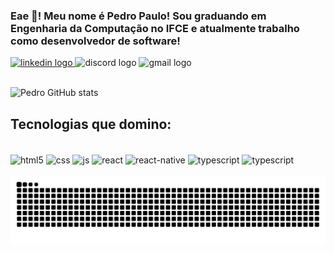 ### Eae 👋! Meu nome é Pedro Paulo! Sou graduando em Engenharia da Computação no IFCE e atualmente trabalho como desenvolvedor de software!

<div align="left">
  <a href="https://www.linkedin.com/in/pedro-paulo-vitor-martins-18477420a/" target="_blank">
    <img src="https://img.shields.io/static/v1?message=LinkedIn&logo=linkedin&label=&color=0077B5&logoColor=white&labelColor=&style=for-the-badge" height="35" alt="linkedin logo"  />
  </a>
  <img src="https://img.shields.io/static/v1?message=PedroPPVM&logo=discord&label=&color=7289DA&logoColor=white&labelColor=&style=for-the-badge" height="35" alt="discord logo"  />
  <img src="https://img.shields.io/static/v1?message=pedroppvm23@gmail.com&logo=gmail&label=&color=D14836&logoColor=white&labelColor=&style=for-the-badge" height="35" alt="gmail logo"  />
</div><br />

![Pedro GitHub stats](https://github-readme-stats.vercel.app/api?username=pedroppvm&show_icons=true&theme=dracula)

## Tecnologias que domino:

<div style="display: inlinte_block"><br />
  <img align="center" alt="html5" src="https://img.shields.io/badge/HTML5-E34F26?style=for-the-badge&logo=html5&logoColor=white" />
  <img align="center" alt="css" src="https://img.shields.io/badge/CSS3-1572B6?style=for-the-badge&logo=css3&logoColor=white" />
  <img align="center" alt="js" src="https://img.shields.io/badge/JavaScript-F7DF1E?style=for-the-badge&logo=javascript&logoColor=black" />
  <img align="center" alt="react" src="https://img.shields.io/badge/React-20232A?style=for-the-badge&logo=react&logoColor=61DAFB" />
  <img align="center" alt="react-native" src="https://img.shields.io/badge/React_Native-20232A?style=for-the-badge&logo=react&logoColor=61DAFB" />
  <img align="center" alt="typescript" src="https://img.shields.io/badge/TypeScript-007ACC?style=for-the-badge&logo=typescript&logoColor=white" />
  <img align="center" alt="typescript" src="https://img.shields.io/badge/Tailwind_CSS-38B2AC?style=for-the-badge&logo=tailwind-css&logoColor=white" />
</div>

<br clear="both">

<img src="https://raw.githubusercontent.com/CaioVarela/CaioVarela/output/snake.svg" alt="Snake animation" />
